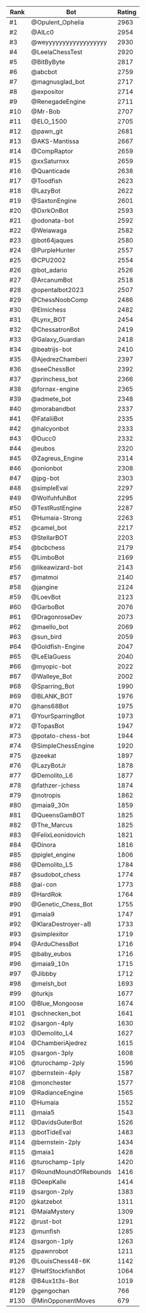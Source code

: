Rank|Bot|Rating
---|---|---
#1|@Opulent_Ophelia|2963
#2|@AILc0|2954
#3|@weyyyyyyyyyyyyyyyyyy|2930
#4|@LeelaChessTest|2920
#5|@BitByByte|2817
#6|@abcbot|2759
#7|@magnusglad_bot|2717
#8|@expositor|2714
#9|@RenegadeEngine|2711
#10|@Mr-Bob|2707
#11|@ELO_1500|2705
#12|@pawn_git|2681
#13|@AKS-Mantissa|2667
#14|@CompRaptor|2659
#15|@xxSaturnxx|2659
#16|@Quanticade|2638
#17|@Toodfish|2623
#18|@LazyBot|2622
#19|@SaxtonEngine|2601
#20|@DxrkOnBot|2593
#21|@odonata-bot|2592
#22|@Weiawaga|2582
#23|@bot64jaques|2580
#24|@PurpleHunter|2557
#25|@CPU2002|2554
#26|@bot_adario|2526
#27|@ArcanumBot|2518
#28|@opentalbot2023|2507
#29|@ChessNoobComp|2486
#30|@Elmichess|2482
#31|@Lynx_BOT|2454
#32|@ChessatronBot|2419
#33|@Galaxy_Guardian|2418
#34|@beatrijs-bot|2410
#35|@AjedrezChamberi|2397
#36|@seeChessBot|2392
#37|@princhess_bot|2366
#38|@fornax-engine|2365
#39|@admete_bot|2348
#40|@morabandbot|2337
#41|@FataliiBot|2335
#42|@halcyonbot|2333
#43|@Ducc0|2332
#44|@eubos|2320
#45|@Zagreus_Engine|2314
#46|@onionbot|2308
#47|@jpg-bot|2303
#48|@simpleEval|2297
#49|@WolfuhfuhBot|2295
#50|@TestRustEngine|2287
#51|@Humaia-Strong|2263
#52|@camel_bot|2217
#53|@StellarBOT|2203
#54|@bcbchess|2179
#55|@LimboBot|2169
#56|@likeawizard-bot|2143
#57|@matmoi|2140
#58|@jangine|2124
#59|@LoevBot|2123
#60|@GarboBot|2076
#61|@DragonroseDev|2073
#62|@maello_bot|2069
#63|@sun_bird|2059
#64|@Goldfish-Engine|2047
#65|@LeElaGuess|2040
#66|@myopic-bot|2022
#67|@Walleye_Bot|2002
#68|@Sparring_Bot|1990
#69|@BLANK_BOT|1976
#70|@hans68Bot|1975
#71|@YourSparringBot|1973
#72|@TopasBot|1947
#73|@potato-chess-bot|1944
#74|@SimpleChessEngine|1920
#75|@zeekat|1897
#76|@LazyBotJr|1878
#77|@Demolito_L6|1877
#78|@fathzer-jchess|1874
#79|@notropis|1862
#80|@maia9_30n|1859
#81|@QueensGamBOT|1825
#82|@The_Marcus|1825
#83|@FelixLeonidovich|1821
#84|@Dinora|1816
#85|@piglet_engine|1806
#86|@Demolito_L5|1784
#87|@sudobot_chess|1774
#88|@ai-con|1773
#89|@HardRok|1764
#90|@Genetic_Chess_Bot|1755
#91|@maia9|1747
#92|@KlaraDestroyer-aB|1733
#93|@simplexitor|1719
#94|@ArduChessBot|1716
#95|@baby_eubos|1716
#96|@maia9_10n|1715
#97|@Jibbby|1712
#98|@melsh_bot|1693
#99|@turkjs|1677
#100|@Blue_Mongoose|1674
#101|@schnecken_bot|1641
#102|@sargon-4ply|1630
#103|@Demolito_L4|1627
#104|@ChamberiAjedrez|1615
#105|@sargon-3ply|1608
#106|@turochamp-2ply|1596
#107|@bernstein-4ply|1587
#108|@monchester|1577
#109|@RadianceEngine|1565
#110|@Humaia|1552
#111|@maia5|1543
#112|@DavidsGuterBot|1526
#113|@botTideEval|1483
#114|@bernstein-2ply|1434
#115|@maia1|1428
#116|@turochamp-1ply|1420
#117|@RoundMoundOfRebounds|1416
#118|@DeepKalle|1414
#119|@sargon-2ply|1383
#120|@katzebot|1311
#121|@MaiaMystery|1309
#122|@rust-bot|1291
#123|@munfish|1285
#124|@sargon-1ply|1263
#125|@pawnrobot|1211
#126|@LouisChess48-6K|1142
#127|@HalfStockfishBot|1064
#128|@B4ux1t3s-Bot|1019
#129|@gengochan|766
#130|@MinOpponentMoves|679
